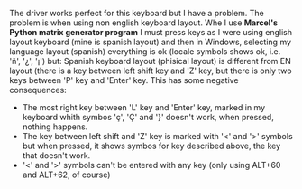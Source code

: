 The driver works perfect for this keyboard but I have a problem.
The problem is when using non english keyboard layout.
Whe I use **Marcel's Python matrix generator program** I must press keys as I were using english layout keyboard (mine is spanish layout) and then in Windows, selecting my language layout (spanish) everything is ok (locale symbols shows ok, i.e. 'ñ', '¿', '¡') but:
Spanish keyboard layout (phisical layout) is different from EN layout (there is a key between left shift key and 'Z' key, but there is only two keys between 'P' key and 'Enter' key.
This has some negative consequences:
- The most right key between 'L' key and 'Enter' key, marked in my keyboard whith symbos 'ç', 'Ç' and '}' doesn't work, when pressed, nothing happens.
- The key between left shift and 'Z' key is marked with '<' and '>' symbols but when pressed, it shows symbos for key described above, the key that doesn't work.
- '<' and '>' symbols can't be entered with any key (only using ALT+60 and ALT+62, of course)